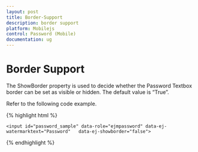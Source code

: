 ```yaml
---
layout: post
title: Border-Support
description: border support
platform: Mobilejs
control: Password (Mobile)
documentation: ug
---
```


# Border Support

The ShowBorder property is used to decide whether the Password Textbox border can be set as visible or hidden. The default value is “True”.

Refer to the following code example.

{% highlight html %}

    <input id="password_sample" data-role="ejmpassword" data-ej-watermarktext="Password"   data-ej-showborder="false">

{% endhighlight %}



